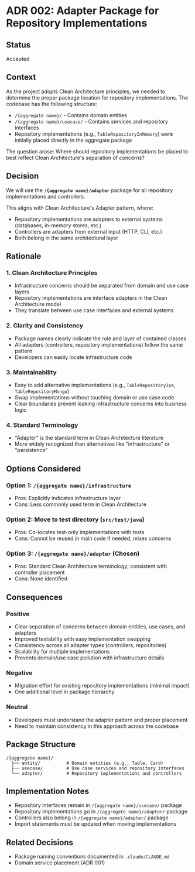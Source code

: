 # ADR 002: Adapter Package for Repository Implementations

## Status

Accepted

## Context

As the project adopts Clean Architecture principles, we needed to determine the proper package location for repository implementations. The codebase has the following structure:

- `/{aggregate name}/` - Contains domain entities
- `/{aggregate name}/usecase/` - Contains services and repository interfaces
- Repository implementations (e.g., `TableRepositoryInMemory`) were initially placed directly in the aggregate package

The question arose: Where should repository implementations be placed to best reflect Clean Architecture's separation of concerns?

## Decision

We will use the **`/{aggregate name}/adapter`** package for all repository implementations and controllers.

This aligns with Clean Architecture's Adapter pattern, where:
- Repository implementations are adapters to external systems (databases, in-memory stores, etc.)
- Controllers are adapters from external input (HTTP, CLI, etc.)
- Both belong in the same architectural layer

## Rationale

### 1. Clean Architecture Principles
- Infrastructure concerns should be separated from domain and use case layers
- Repository implementations are interface adapters in the Clean Architecture model
- They translate between use case interfaces and external systems

### 2. Clarity and Consistency
- Package names clearly indicate the role and layer of contained classes
- All adapters (controllers, repository implementations) follow the same pattern
- Developers can easily locate infrastructure code

### 3. Maintainability
- Easy to add alternative implementations (e.g., `TableRepositoryJpa`, `TableRepositoryMongo`)
- Swap implementations without touching domain or use case code
- Clear boundaries prevent leaking infrastructure concerns into business logic

### 4. Standard Terminology
- "Adapter" is the standard term in Clean Architecture literature
- More widely recognized than alternatives like "infrastructure" or "persistence"

## Options Considered

### Option 1: `/{aggregate name}/infrastructure`
- Pros: Explicitly indicates infrastructure layer
- Cons: Less commonly used term in Clean Architecture

### Option 2: Move to test directory (`src/test/java`)
- Pros: Co-locates test-only implementations with tests
- Cons: Cannot be reused in main code if needed; mixes concerns

### Option 3: `/{aggregate name}/adapter` (Chosen)
- Pros: Standard Clean Architecture terminology; consistent with controller placement
- Cons: None identified

## Consequences

### Positive
- Clear separation of concerns between domain entities, use cases, and adapters
- Improved testability with easy implementation swapping
- Consistency across all adapter types (controllers, repositories)
- Scalability for multiple implementations
- Prevents domain/use case pollution with infrastructure details

### Negative
- Migration effort for existing repository implementations (minimal impact)
- One additional level in package hierarchy

### Neutral
- Developers must understand the adapter pattern and proper placement
- Need to maintain consistency in this approach across the codebase

## Package Structure

```
/{aggregate name}/
  ├── entity/          # Domain entities (e.g., Table, Card)
  ├── usecase/         # Use case services and repository interfaces
  └── adapter/         # Repository implementations and controllers
```

## Implementation Notes

- Repository interfaces remain in `/{aggregate name}/usecase/` package
- Repository implementations go in `/{aggregate name}/adapter/` package
- Controllers also belong in `/{aggregate name}/adapter/` package
- Import statements must be updated when moving implementations

## Related Decisions

- Package naming conventions documented in `.claude/CLAUDE.md`
- Domain service placement (ADR 001)
